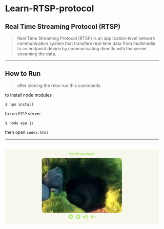 # Learn-RTSP-protocol

## Real Time Streaming Protocol (RTSP)

> Real Time Streaming Protocol (RTSP) is an application-level network communication system that transfers real-time data from multimedia to an endpoint device by communicating directly with the server streaming the data.

<hr/>

## How to Run

> after cloning the rebo run this commands:

to install node modules

```CLI
$ npm install
```

to run `RTSP` server

```CLI
$ node app.js
```

then open `index.html`

<hr/>
<img src = "./images/Demo1.png" style="margin-top:20px; text-align:center;" />
